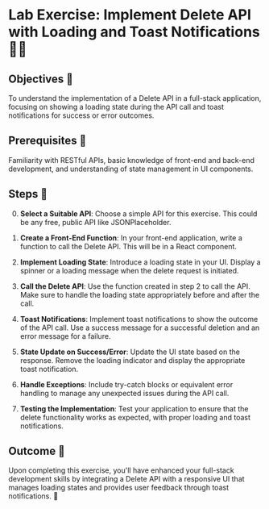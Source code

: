 # Lab Exercise: Implement Delete API with Loading and Toast Notifications 🔄🍞

## Objectives 🎯
To understand the implementation of a Delete API in a full-stack application, focusing on showing a loading state during the API call and toast notifications for success or error outcomes.

## Prerequisites 🧩
Familiarity with RESTful APIs, basic knowledge of front-end and back-end development, and understanding of state management in UI components.

## Steps 📝

0. **Select a Suitable API**: Choose a simple API for this exercise. This could be any free, public API like JSONPlaceholder.

1. **Create a Front-End Function**: In your front-end application, write a function to call the Delete API. This will be in a React component.

2. **Implement Loading State**: Introduce a loading state in your UI. Display a spinner or a loading message when the delete request is initiated.

3. **Call the Delete API**: Use the function created in step 2 to call the API. Make sure to handle the loading state appropriately before and after the call.

4. **Toast Notifications**: Implement toast notifications to show the outcome of the API call. Use a success message for a successful deletion and an error message for a failure.

5. **State Update on Success/Error**: Update the UI state based on the response. Remove the loading indicator and display the appropriate toast notification.

6. **Handle Exceptions**: Include try-catch blocks or equivalent error handling to manage any unexpected issues during the API call.

7. **Testing the Implementation**: Test your application to ensure that the delete functionality works as expected, with proper loading and toast notifications.

## Outcome 🏁
Upon completing this exercise, you'll have enhanced your full-stack development skills by integrating a Delete API with a responsive UI that manages loading states and provides user feedback through toast notifications. 🌟
